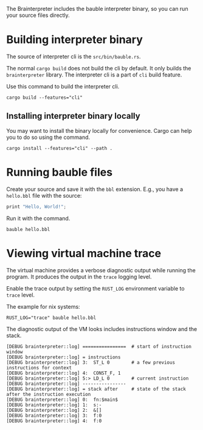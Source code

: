 The Brainterpreter includes the bauble interpreter binary, so you can run your source files directly.

# Building interpreter binary

The source of interpreter cli is the `src/bin/bauble.rs`.

The normal `cargo build` does not build the cli by default.
It only builds the `brainterpreter` library.
The interpreter cli is a part of `cli` build feature.

Use this command to build the interpreter cli.

```shell
cargo build --features="cli"
```

## Installing interpreter binary locally

You may want to install the binary locally for convenience.
Cargo can help you to do so using the command.

```shell
cargo install --features="cli" --path .
```

# Running bauble files

Create your source and save it with the `bbl` extension.
E.g., you have a `hello.bbl` file with the source:

```javascript
print "Hello, World!";
```

Run it with the command.

```shell
bauble hello.bbl
```

# Viewing virtual machine trace

The virtual machine provides a verbose diagnostic output while running the program.
It produces the output in the `trace` logging level.

Enable the trace output by setting the `RUST_LOG` environment variable to `trace` level.

The example for nix systems:

```shell
RUST_LOG="trace" bauble hello.bbl
```

The diagnostic output of the VM looks includes instructions window and the stack.

```shell {commentsType: "inline"}
[DEBUG brainterpreter::log] ================  # start of instruction window
[DEBUG brainterpreter::log] = instructions
[DEBUG brainterpreter::log] 3:	ST_L 0        # a few previous instructions for context
[DEBUG brainterpreter::log] 4:	CONST_F, 1
[DEBUG brainterpreter::log] 5:>	LD_L 0        # current instruction
[DEBUG brainterpreter::log] ----------------
[DEBUG brainterpreter::log] = stack after     # state of the stack after the instruction execution
[DEBUG brainterpreter::log] 0:	fn:$main$
[DEBUG brainterpreter::log] 1:	s:-
[DEBUG brainterpreter::log] 2:	&[]
[DEBUG brainterpreter::log] 3:	f:0
[DEBUG brainterpreter::log] 4:	f:0
```

